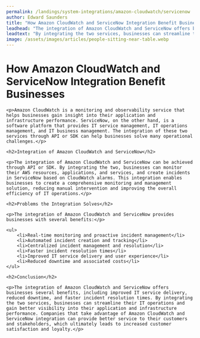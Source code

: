 ```yaml
---
permalink: /landings/system-integrations/amazon-cloudwatch/servicenow
author: Edward Saunders
title: "How Amazon CloudWatch and ServiceNow Integration Benefit Businesses"
leadhead: "The integration of Amazon CloudWatch and ServiceNow offers businesses several benefits, including improved IT service delivery, reduced downtime, and faster incident resolution times"
leadtext: "By integrating the two services, businesses can streamline their IT operations and gain better visibility into their application and infrastructure performance. Companies that take advantage of Amazon CloudWatch and ServiceNow integration can provide better service to their customers and stakeholders, which ultimately leads to increased customer satisfaction and loyalty."
image: /assets/images/articles/people-sitting-near-table.webp
---
```

<div class="arttext">
	<h1>How Amazon CloudWatch and ServiceNow Integration Benefit Businesses</h1>
	
	<p>Amazon CloudWatch is a monitoring and observability service that helps businesses gain insight into their application and infrastructure performance. ServiceNow, on the other hand, is a software platform that provides IT service management, IT operations management, and IT business management. The integration of these two services through API or SDK can help businesses solve many operational challenges.</p>

	<h2>Integration of Amazon CloudWatch and ServiceNow</h2>
	
	<p>The integration of Amazon CloudWatch and ServiceNow can be achieved through API or SDK. By integrating the two, businesses can monitor their AWS resources, applications, and services, and create incidents in ServiceNow based on CloudWatch alarms. This integration enables businesses to create a comprehensive monitoring and management solution, reducing manual intervention and improving the overall efficiency of IT operations.</p>

	<h2>Problems the Integration Solves</h2>
	
	<p>The integration of Amazon CloudWatch and ServiceNow provides businesses with several benefits:</p>
	
	<ul>
		<li>Real-time monitoring and proactive incident management</li>
		<li>Automated incident creation and tracking</li>
		<li>Centralized incident management and resolution</li>
		<li>Faster incident resolution times</li>
		<li>Improved IT service delivery and user experience</li>
		<li>Reduced downtime and associated costs</li>
	</ul>

	<h2>Conclusion</h2>
	
	<p>The integration of Amazon CloudWatch and ServiceNow offers businesses several benefits, including improved IT service delivery, reduced downtime, and faster incident resolution times. By integrating the two services, businesses can streamline their IT operations and gain better visibility into their application and infrastructure performance. Companies that take advantage of Amazon CloudWatch and ServiceNow integration can provide better service to their customers and stakeholders, which ultimately leads to increased customer satisfaction and loyalty.</p>

</div>